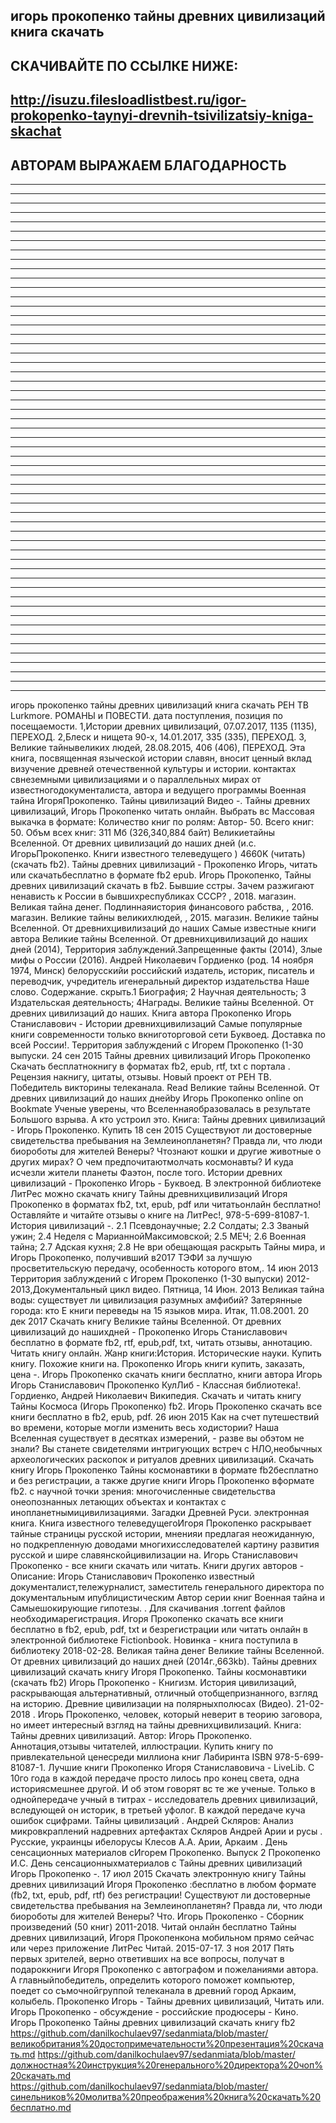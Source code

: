 игорь прокопенко тайны древних цивилизаций книга скачать
--------------------------------------------------
СКАЧИВАЙТЕ ПО ССЫЛКЕ НИЖЕ:
--------------------------------------------------
http://isuzu.filesloadlistbest.ru/igor-prokopenko-taynyi-drevnih-tsivilizatsiy-kniga-skachat
--------------------------------------------------
АВТОРАМ ВЫРАЖАЕМ БЛАГОДАРНОСТЬ
--------------------------------------------------
--------------------------------------------------
--------------------------------------------------
--------------------------------------------------
--------------------------------------------------
--------------------------------------------------
--------------------------------------------------
--------------------------------------------------
--------------------------------------------------
--------------------------------------------------
--------------------------------------------------
--------------------------------------------------
--------------------------------------------------
--------------------------------------------------
--------------------------------------------------
--------------------------------------------------
--------------------------------------------------
--------------------------------------------------
--------------------------------------------------
--------------------------------------------------
--------------------------------------------------
--------------------------------------------------
--------------------------------------------------
--------------------------------------------------
--------------------------------------------------
--------------------------------------------------
--------------------------------------------------
--------------------------------------------------
--------------------------------------------------
--------------------------------------------------
--------------------------------------------------
--------------------------------------------------
--------------------------------------------------
--------------------------------------------------
--------------------------------------------------
--------------------------------------------------
--------------------------------------------------
--------------------------------------------------
--------------------------------------------------
--------------------------------------------------
--------------------------------------------------
--------------------------------------------------
--------------------------------------------------
--------------------------------------------------
--------------------------------------------------
--------------------------------------------------
--------------------------------------------------
--------------------------------------------------
--------------------------------------------------
--------------------------------------------------
--------------------------------------------------
--------------------------------------------------
--------------------------------------------------
--------------------------------------------------
--------------------------------------------------
--------------------------------------------------
игорь прокопенко тайны древних цивилизаций книга скачать РЕН ТВ  Lurkmore. РОМАНЫ и ПОВЕСТИ. дата поступления, позиция по посещаемости. 1,Истории древних цивилизаций, 07.07.2017, 1135 (1135), ПЕРЕХОД. 2,Блеск и нищета 90-х, 14.01.2017, 335 (335), ПЕРЕХОД. 3, Великие тайнывеликих людей, 28.08.2015, 406 (406), ПЕРЕХОД. Эта книга, посвященная языческой истории славян, вносит ценный вклад визучение древней отечественной культуры и истории.  контактах свнеземными цивилизациями и о параллельных мирах от известногодокументалиста, автора и ведущего программы Военная тайна ИгоряПрокопенко. Тайны цивилизаций  Видео -. Тайны древних цивилизаций, Игорь Прокопенко  читать онлайн. Выбрать вс Массовая выкачка в формате: Количество книг по ролям: Автор- 50. Всего книг: 50. Объм всех книг: 311 Мб (326,340,884 байт)  Великиетайны Вселенной. От древних цивилизаций до наших дней (и.с.  ИгорьПрокопенко. Книги известного телеведущего ) 4660K (читать) (скачать fb2). Тайны древних цивилизаций - Прокопенко Игорь, читать или скачатьбесплатно в формате fb2 epub. Игорь Прокопенко, Тайны древних цивилизаций  скачать в fb2. Бывшие сстры. Зачем разжигают ненависть к России в бывшихреспубликах СССР? , 2018. магазин. Великая тайна денег. Подлиннаяистория финансового рабства, , 2016. магазин. Великие тайны великихлюдей, , 2015. магазин. Великие тайны Вселенной. От древнихцивилизаций до наших
Самые известные книги автора Великие тайны Вселенной. От древнихцивилизаций до наших дней (2014), Территория заблуждений.Запрещенные факты (2014), Злые мифы о России (2016). Андрей Николаевич Гордиенко (род. 14 ноября 1974, Минск)  белорусскийи российский издатель, историк, писатель и переводчик, учредитель игенеральный директор издательства Наше слово. Содержание. скрыть.1 Биография; 2 Научная деятельность; 3 Издательская деятельность; 4Награды. Великие тайны Вселенной. От древних цивилизаций до наших. Книга автора Прокопенко Игорь Станиславович - Истории древнихцивилизаций Самые популярные книги современности только вкниготорговой сети Буквоед. Доставка по всей России!. Территория заблуждений с Игорем Прокопенко (1-30 выпуски. 24 сен 2015  Тайны древних цивилизаций Игорь Прокопенко  Скачать бесплатнокнигу в форматах fb2, epub, rtf, txt с портала . Рецензия накнигу, цитаты, отзывы. Новый проект от РЕН ТВ. Победитель викторины телеканала. Read Великие тайны Вселенной. От древних цивилизаций до наших днейby Игорь Прокопенко online on Bookmate  Ученые уверены, что Вселеннаяобразовалась в результате Большого взрыва. А кто устроил это. Книга: Тайны древних цивилизаций - Игорь Прокопенко. Купить
18 сен 2015  Существуют ли достоверные свидетельства пребывания на Землеинопланетян? Правда ли, что люди  биороботы для жителей Венеры? Чтознают кошки и другие животные о других мирах? О чем предпочитаютмолчать космонавты? И куда исчезли жители планеты Фаэтон, после того. Истории древних цивилизаций - Прокопенко Игорь  - Буквоед. В электронной библиотеке ЛитРес можно скачать книгу Тайны древнихцивилизаций Игоря Прокопенко в форматах fb2, txt, epub, pdf или читатьонлайн бесплатно! Оставляйте и читайте отзывы о книге на ЛитРес!, 978-5-699-81087-1. История цивилизаций -. 2.1 Псевдонаучные; 2.2 Солдаты; 2.3 Званый ужин; 2.4 Неделя с МарианнойМаксимовской; 2.5 МЕЧ; 2.6 Военная тайна; 2.7 Адская кухня; 2.8 Не ври обещающая раскрыть Тайны мира, и Игорь Прокопенко, получивший в2017 ТЭФИ за лучшую просветительскую передачу, особенность которого втом,. 14 июн 2013  Территория заблуждений с Игорем Прокопенко (1-30 выпуски) 2012-2013,Документальный цикл видео. Пятница, 14 Июн. 2013  Великая тайна воды: существует ли цивилизация разумных амфибий? Затерянные города: кто Е книги переведы на 15 языков мира. Итак, 11.08.2001. 20 дек 2017  Скачать книгу Великие тайны Вселенной. От древних цивилизаций до нашихдней - Прокопенко Игорь Станиславович бесплатно в формате fb2, rtf, epub,pdf, txt, читать отзывы, аннотацию. Читать книгу онлайн. Жанр книги:История. Исторические науки. Купить книгу. Похожие книги на. Прокопенко Игорь книги   купить, заказать, цена -. Игорь Прокопенко скачать книги бесплатно, книги автора Игорь
Игорь Станиславович Прокопенко  КулЛиб - Классная библиотека!. Гордиенко, Андрей Николаевич  Википедия. Скачать и читать книгу Тайны Космоса (Игорь Прокопенко) fb2. Игорь Прокопенко  скачать все книги бесплатно в fb2, epub, pdf. 26 июн 2015  Как на счет путешествий во времени, которые могли изменить весь ходистории? Наша Вселенная существует в десятках измерений, - разве вы обэтом не знали? Вы станете свидетелями интригующих встреч с НЛО,необычных археологических раскопок и ритуалов древних цивилизаций. Скачать книгу Игорь Прокопенко Тайны космонавтики в формате fb2бесплатно и без регистрации, а также другие книги Игорь Прокопенко вформате fb2.  с научной точки зрения: многочисленные свидетельства онеопознанных летающих объектах и контактах с инопланетнымицивилизациями. Загадки Древней Руси. электронная книга. Книга известного телеведущегоИгоря Прокопенко раскрывает тайные страницы русской истории,  мненияи предлагая неожиданную, но подкрепленную доводами многихисследователей картину развития русской  и шире  славянскойцивилизации на. Игорь Станиславович Прокопенко - все книги скачать или читать. Книги других авторов -
Описание: Игорь Станиславович Прокопенко  известный документалист,тележурналист, заместитель генерального директора по документальным ипублицистическим  Автор серии книг Военная тайна и Самыешокирующие гипотезы. . Для скачивания .torrent файлов необходимарегистрация. Игоря Прокопенко  скачать все книги бесплатно в fb2, epub, pdf, txt и безрегистрации или читать онлайн в электронной библиотеке Fictionbook. Новинка - книга поступила в библиотеку 2018-02-28. Великая тайна денег Великие тайны Вселенной. От древних цивилизаций до наших дней (2014г.,663kb). Тайны древних цивилизаций скачать книгу Игоря Прокопенко. Тайны космонавтики (скачать fb2)  Игорь Прокопенко - Книгизм. История цивилизаций, раскрывающая альтернативный, отличный отобщепризнанного, взгляд на историю.  Древние цивилизации на полярныхполюсах (Видео). 21-02-2018 . Игорь Прокопенко, человек, который неверит в теорию заговора, но имеет интересный взгляд на тайны древнихцивилизаций. Книга: Тайны древних цивилизаций. Автор: Игорь Прокопенко. Аннотация,отзывы читателей, иллюстрации. Купить книгу по привлекательной ценесреди миллиона книг Лабиринта  ISBN 978-5-699-81087-1. Лучшие книги Прокопенко Игоря Станиславовича - LiveLib. С 10го года в каждой передаче просто лилось про конец света, одна историясмешнее другой. И об этом говорят вс те же ученые. Только в однойпередаче учный в титрах - исследователь древних цивилизаций, вследующей он историк, в третьей уфолог. В каждой передаче куча ошибок сцифрами. Тайны цивилизаций . Андрей Скляров: Анализ микровкраплений надревних артефактах  Скляров Андрей  Арии и русы . Русские, украинцы ибелорусы  Клесов А.А. Арии, Аркаим . День сенсационных материалов сИгорем Прокопенко. Выпуск 2  Прокопенко И.С. День сенсационныхматериалов с
Тайны древних цивилизаций Игорь Прокопенко -. 17 июл 2015  Скачать электронную книгу Тайны древних цивилизаций Игоря Прокопенко :бесплатно в любом формате (fb2, txt, epub, pdf, rtf) без регистрации! Существуют ли достоверные свидетельства пребывания на Землеинопланетян? Правда ли, что люди  биороботы для жителей Венеры? Что. Игорь Прокопенко - Сборник произведений (50 книг) 2011-2018. Читай онлайн бесплатно Тайны древних цивилизаций, Игоря Прокопенкона мобильном прямо сейчас или через приложение ЛитРес Читай. 2015-07-17. 3 ноя 2017  Пять первых зрителей, верно ответивших на все вопросы, получат в подароккниги Игоря Прокопенко с автографом и пожеланиями автора. А главныйпобедитель, определить которого поможет компьютер, поедет со съмочнойгруппой телеканала в древний город Аркаим, колыбель. Прокопенко Игорь - Тайны древних цивилизаций, Читать или. Игорь Прокопенко - обсуждение - российские продюсеры - Кино. Игорь Прокопенко Тайны древних цивилизаций скачать книгу fb2
https://github.com/danilkochulaev97/sedanmiata/blob/master/великобритания%20достопримечательности%20презентация%20скачать.md
https://github.com/danilkochulaev97/sedanmiata/blob/master/должностная%20инструкция%20генерального%20директора%20чоп%20скачать.md
https://github.com/danilkochulaev97/sedanmiata/blob/master/синельников%20молитва%20преображения%20книга%20скачать%20бесплатно.md